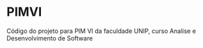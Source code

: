 # PIMVI
Código do projeto para PIM VI da faculdade UNIP, curso Analise e Desenvolvimento de Software
